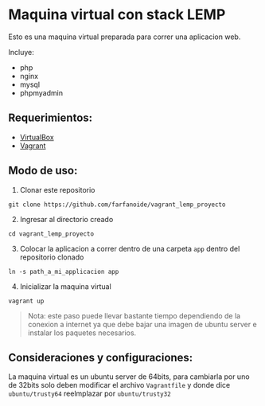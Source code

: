 # Maquina virtual con stack LEMP

Esto es una maquina virtual preparada para correr una aplicacion web.

Incluye:

  - php
  - nginx
  - mysql
  - phpmyadmin

Requerimientos:
---------------

- [VirtualBox](https://www.virtualbox.org/wiki/Downloads)
- [Vagrant](https://www.vagrantup.com/downloads.html)


Modo de uso:
------------

1. Clonar este repositorio

  ```console
  git clone https://github.com/farfanoide/vagrant_lemp_proyecto
  ```
2. Ingresar al directorio creado

  ```console
  cd vagrant_lemp_proyecto
  ```

3. Colocar la aplicacion a correr dentro de una carpeta `app` dentro del repositorio clonado

  ```console
  ln -s path_a_mi_applicacion app
  ```

4. Inicializar la maquina virtual

  ```console
  vagrant up
  ```

  > Nota: este paso puede llevar bastante tiempo dependiendo de la conexion a
  > internet ya que debe bajar una imagen de ubuntu server e instalar los
  > paquetes necesarios.


Consideraciones y configuraciones:
----------------------------------

La maquina virtual es un ubuntu server de 64bits, para cambiarla por uno de
32bits solo deben modificar el archivo `Vagrantfile` y donde dice
`ubuntu/trusty64` reelmplazar por `ubuntu/trusty32`
